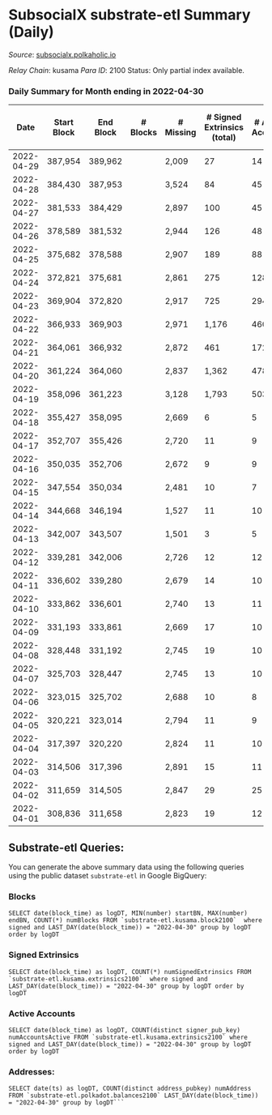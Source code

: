 # SubsocialX substrate-etl Summary (Daily)

_Source_: [subsocialx.polkaholic.io](https://subsocialx.polkaholic.io)

*Relay Chain*: kusama
*Para ID*: 2100
Status: Only partial index available.


### Daily Summary for Month ending in 2022-04-30


| Date | Start Block | End Block | # Blocks | # Missing | # Signed Extrinsics (total) | # Active Accounts | # Addresses with Balances | # Events | # Transfers | # XCM Transfers In | # XCM Transfers Out |
| ---- | ----------- | --------- | -------- | --------- | --------------------------- | ----------------- | ------------------------- | -------- | ----------- | ------------------ | ------------------- |
| 2022-04-29 | 387,954 | 389,962 |  | 2,009 | 27 | 14 |  | 4,095 |   |   |   |
| 2022-04-28 | 384,430 | 387,953 |  | 3,524 | 84 | 45 |  | 7,167 |   |   |   |
| 2022-04-27 | 381,533 | 384,429 |  | 2,897 | 100 | 45 |  | 6,175 |   |   |   |
| 2022-04-26 | 378,589 | 381,532 |  | 2,944 | 126 | 48 |  | 6,386 |   |   |   |
| 2022-04-25 | 375,682 | 378,588 |  | 2,907 | 189 | 88 |  | 6,547 |   |   |   |
| 2022-04-24 | 372,821 | 375,681 |  | 2,861 | 275 | 128 |  | 6,768 |   |   |   |
| 2022-04-23 | 369,904 | 372,820 |  | 2,917 | 725 | 294 |  | 8,635 |   |   |   |
| 2022-04-22 | 366,933 | 369,903 |  | 2,971 | 1,176 | 460 |  | 10,105 |   |   |   |
| 2022-04-21 | 364,061 | 366,932 |  | 2,872 | 461 | 172 |  | 100,930 | 33,370  |   |   |
| 2022-04-20 | 361,224 | 364,060 |  | 2,837 | 1,362 | 478 |  | 11,547 |   |   |   |
| 2022-04-19 | 358,096 | 361,223 |  | 3,128 | 1,793 | 503 |  | 13,895 | 1  |   |   |
| 2022-04-18 | 355,427 | 358,095 |  | 2,669 | 6 | 5 |  | 5,351 |   |   |   |
| 2022-04-17 | 352,707 | 355,426 |  | 2,720 | 11 | 9 |  | 5,464 |   |   |   |
| 2022-04-16 | 350,035 | 352,706 |  | 2,672 | 9 | 9 |  | 5,363 |   |   |   |
| 2022-04-15 | 347,554 | 350,034 |  | 2,481 | 10 | 7 |  | 4,983 |   |   |   |
| 2022-04-14 | 344,668 | 346,194 |  | 1,527 | 11 | 10 |  | 3,080 |   |   |   |
| 2022-04-13 | 342,007 | 343,507 |  | 1,501 | 3 | 5 |  | 3,011 |   |   |   |
| 2022-04-12 | 339,281 | 342,006 |  | 2,726 | 12 | 12 |  | 5,478 |   |   |   |
| 2022-04-11 | 336,602 | 339,280 |  | 2,679 | 14 | 10 |  | 5,387 |   |   |   |
| 2022-04-10 | 333,862 | 336,601 |  | 2,740 | 13 | 11 |  | 5,508 |   |   |   |
| 2022-04-09 | 331,193 | 333,861 |  | 2,669 | 17 | 10 |  | 5,378 |   |   |   |
| 2022-04-08 | 328,448 | 331,192 |  | 2,745 | 19 | 10 |  | 5,529 |   |   |   |
| 2022-04-07 | 325,703 | 328,447 |  | 2,745 | 13 | 10 |  | 5,518 |   |   |   |
| 2022-04-06 | 323,015 | 325,702 |  | 2,688 | 10 | 8 |  | 5,397 |   |   |   |
| 2022-04-05 | 320,221 | 323,014 |  | 2,794 | 11 | 9 |  | 5,612 |   |   |   |
| 2022-04-04 | 317,397 | 320,220 |  | 2,824 | 11 | 10 |  | 5,665 |   |   |   |
| 2022-04-03 | 314,506 | 317,396 |  | 2,891 | 15 | 11 |  | 5,810 |   |   |   |
| 2022-04-02 | 311,659 | 314,505 |  | 2,847 | 29 | 25 |  | 5,749 |   |   |   |
| 2022-04-01 | 308,836 | 311,658 |  | 2,823 | 19 | 12 |  | 5,678 |   |   |   |

## Substrate-etl Queries:
You can generate the above summary data using the following queries using the public dataset `substrate-etl` in Google BigQuery:


### Blocks
```
SELECT date(block_time) as logDT, MIN(number) startBN, MAX(number) endBN, COUNT(*) numBlocks FROM `substrate-etl.kusama.block2100`  where signed and LAST_DAY(date(block_time)) = "2022-04-30" group by logDT order by logDT
```


### Signed Extrinsics
```
SELECT date(block_time) as logDT, COUNT(*) numSignedExtrinsics FROM `substrate-etl.kusama.extrinsics2100`  where signed and LAST_DAY(date(block_time)) = "2022-04-30" group by logDT order by logDT
```


### Active Accounts
```
SELECT date(block_time) as logDT, COUNT(distinct signer_pub_key) numAccountsActive FROM `substrate-etl.kusama.extrinsics2100` where signed and LAST_DAY(date(block_time)) = "2022-04-30" group by logDT order by logDT
```


### Addresses:
```
SELECT date(ts) as logDT, COUNT(distinct address_pubkey) numAddress FROM `substrate-etl.polkadot.balances2100` LAST_DAY(date(block_time)) = "2022-04-30" group by logDT```

